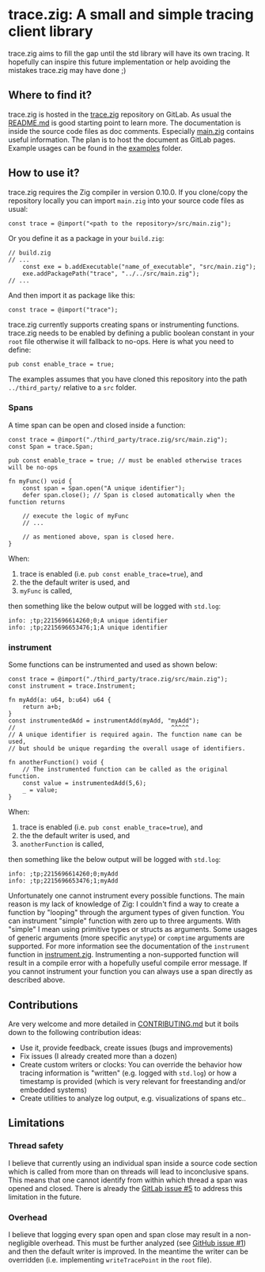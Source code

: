 # trace.zig: A small and simple tracing client library

trace.zig aims to fill the gap until the std library will have its own tracing. It hopefully can inspire this future implementation or help avoiding the mistakes trace.zig may have done ;)

## Where to find it?

trace.zig is hosted in the [trace.zig](https://gitlab.com/zig_tracing/trace.zig) repository on GitLab. As usual the [README.md](https://gitlab.com/zig_tracing/trace.zig/-/blob/main/README.md) is good starting point to learn more. The documentation is inside the source code files as doc comments. Especially [main.zig](https://gitlab.com/zig_tracing/trace.zig/-/blob/main/src/main.zig) contains useful information. The plan is to host the document as GitLab pages. Example usages can be found in the [examples](https://gitlab.com/zig_tracing/trace.zig/-/tree/main/examples) folder.

## How to use it?

trace.zig requires the Zig compiler in version 0.10.0. If you clone/copy the repository locally you can import `main.zig` into your source code files as usual:

```Zig
const trace = @import("<path to the repository>/src/main.zig");
```

Or you define it as a package in your `build.zig`:

```Zig
// build.zig
// ...
    const exe = b.addExecutable("name_of_executable", "src/main.zig");
    exe.addPackagePath("trace", "../../src/main.zig");
// ...
```

And then import it as package like this:

```Zig
const trace = @import("trace");
```

trace.zig currently supports creating spans or instrumenting functions. trace.zig needs to be enabled by defining a public boolean constant in your `root` file otherwise it will fallback to no-ops. Here is what you need to define:

```Zig
pub const enable_trace = true;
```

The examples assumes that you have cloned this repository into the path `../third_party/` relative to a `src` folder.

### Spans

A time span can be open and closed inside a function:

```Zig
const trace = @import("./third_party/trace.zig/src/main.zig");
const Span = trace.Span;

pub const enable_trace = true; // must be enabled otherwise traces will be no-ops

fn myFunc() void {
    const span = Span.open("A unique identifier");
    defer span.close(); // Span is closed automatically when the function returns

    // execute the logic of myFunc
    // ...

    // as mentioned above, span is closed here.
}
```

When:

1. trace is enabled (i.e. `pub const enable_trace=true`), and
2. the the default writer is used, and
3. `myFunc` is called,

then something like the below output will be logged with `std.log`:

```shell
info: ;tp;2215696614260;0;A unique identifier
info: ;tp;2215696653476;1;A unique identifier
```

### instrument

Some functions can be instrumented and used as shown below:

```Zig
const trace = @import("./third_party/trace.zig/src/main.zig");
const instrument = trace.Instrument;

fn myAdd(a: u64, b:u64) u64 {
    return a+b;
}
const instrumentedAdd = instrumentAdd(myAdd, "myAdd");
//                                            ^^^^^
// A unique identifier is required again. The function name can be used,
// but should be unique regarding the overall usage of identifiers.

fn anotherFunction() void {
    // The instrumented function can be called as the original function.
    const value = instrumentedAdd(5,6);
    _ = value;
}
```

When:

1. trace is enabled (i.e. `pub const enable_trace=true`), and
2. the the default writer is used, and
3. `anotherFunction` is called,

then something like the below output will be logged with `std.log`:

```shell
info: ;tp;2215696614260;0;myAdd
info: ;tp;2215696653476;1;myAdd
```

Unfortunately one cannot instrument every possible functions. The main reason is my lack of knowledge of Zig: I couldn't find a way to create a function by "looping" through the argument types of given function. You can instrument "simple" function with zero up to three arguments. With "simple" I mean using primitive types or structs as arguments. Some usages of generic arguments (more specific `anytype`) or `comptime` arguments are supported. For more information see the documentation of the `instrument` function in [instrument.zig](https://gitlab.com/zig_tracing/trace.zig/-/blob/main/src/instrument.zig#L153).
Instrumenting a non-supported function will result in a compile error with a hopefully useful compile error message. If you cannot instrument your function you can always use a span directly as described above.

## Contributions

Are very welcome and more detailed in [CONTRIBUTING.md](https://gitlab.com/zig_tracing/trace.zig/-/blob/main/CONTRIBUTING.md) but it boils down to the following contribution ideas:

* Use it, provide feedback, create issues (bugs and improvements)
* Fix issues (I already created more than a dozen)
* Create custom writers or clocks: You can override the behavior how tracing information is "written" (e.g. logged with `std.log`) or how a timestamp is provided (which is very relevant for freestanding and/or embedded systems)
* Create utilities to analyze log output, e.g. visualizations of spans etc..

## Limitations

### Thread safety

I believe that currently using an individual span inside a source code section which is called from more than on threads will lead to inconclusive spans. This means that one cannot identify from within which thread a span was opened and closed. There is already the [GitLab issue #5](https://gitlab.com/zig_tracing/trace.zig/-/issues/5) to address this limitation in the future.

### Overhead

I believe that logging every span open and span close may result in a non-negligible overhead. This must be further analyzed (see [GitHub issue #1](https://gitlab.com/zig_tracing/trace.zig/-/issues/1)) and then the default writer is improved. In the meantime the writer can be overridden (i.e. implementing `writeTracePoint` in the `root` file).
